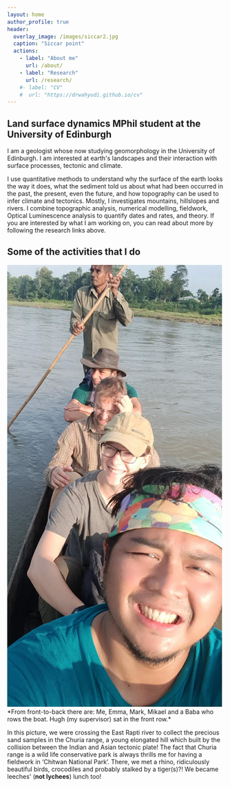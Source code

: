 ```yaml
---
layout: home
author_profile: true
header:
  overlay_image: /images/siccar2.jpg
  caption: "Siccar point"
  actions:
    - label: "About me"
      url: /about/
    - label: "Research"
      url: /research/
    #- label: "CV"
    #  url: "https://drwahyudi.github.io/cv"
---
```


<h2>Land surface dynamics MPhil student at the University of Edinburgh</h2>

I am a geologist whose now studying geomorphology in the University of Edinburgh. I am interested at earth's landscapes and their interaction with surface processes, tectonic and climate.

I use quantitative methods to understand why the surface of the earth looks the way it does, what the sediment told us about what had been occurred in the past, the present, even the future, and how topography can be used to infer climate and tectonics. Mostly, I investigates mountains, hillslopes and rivers. I combine topographic analysis, numerical modelling, fieldwork, Optical Luminescence analysis to quantify dates and rates, and theory. If you are interested by what I am working on, you can read about more by following the research links above.

<h2>Some of the activities that I do</h2>

<img src="/images/1.jpg" alt="The Nepal fieldwork"/>
*From front-to-back there are: Me, Emma, Mark, Mikael and a Baba who rows the boat. Hugh (my supervisor) sat in the front row.*
 
In this picture, we were crossing the East Rapti river to collect the precious sand samples in the Churia range, a young elongated hill which built by the collision between the Indian and Asian tectonic plate! The fact that Churia range is a wild life conservative park is always thrills me for having a fieldwork in ‘Chitwan National Park’. There, we met a rhino, ridiculously beautiful birds, crocodiles and probably stalked by a tiger(s)?!
We became leeches' (**not lychees**) lunch too!
